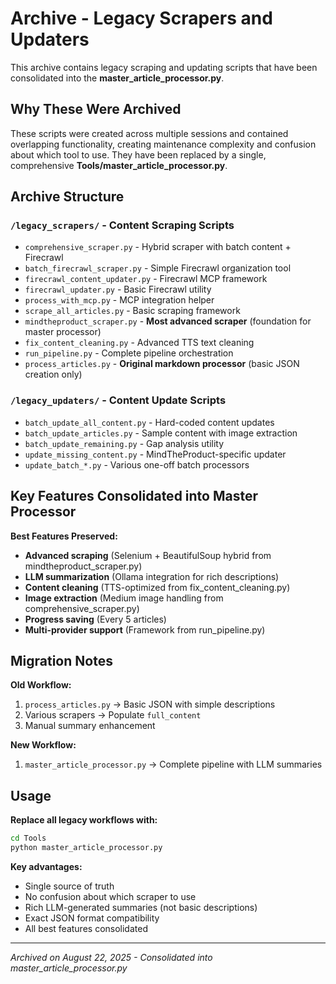 # Archive - Legacy Scrapers and Updaters

This archive contains legacy scraping and updating scripts that have been consolidated into the **master_article_processor.py**.

## Why These Were Archived

These scripts were created across multiple sessions and contained overlapping functionality, creating maintenance complexity and confusion about which tool to use. They have been replaced by a single, comprehensive **Tools/master_article_processor.py**.

## Archive Structure

### `/legacy_scrapers/` - Content Scraping Scripts
- `comprehensive_scraper.py` - Hybrid scraper with batch content + Firecrawl
- `batch_firecrawl_scraper.py` - Simple Firecrawl organization tool  
- `firecrawl_content_updater.py` - Firecrawl MCP framework
- `firecrawl_updater.py` - Basic Firecrawl utility
- `process_with_mcp.py` - MCP integration helper
- `scrape_all_articles.py` - Basic scraping framework
- `mindtheproduct_scraper.py` - **Most advanced scraper** (foundation for master processor)
- `fix_content_cleaning.py` - Advanced TTS text cleaning
- `run_pipeline.py` - Complete pipeline orchestration
- `process_articles.py` - **Original markdown processor** (basic JSON creation only)

### `/legacy_updaters/` - Content Update Scripts  
- `batch_update_all_content.py` - Hard-coded content updates
- `batch_update_articles.py` - Sample content with image extraction
- `batch_update_remaining.py` - Gap analysis utility
- `update_missing_content.py` - MindTheProduct-specific updater
- `update_batch_*.py` - Various one-off batch processors

## Key Features Consolidated into Master Processor

**Best Features Preserved:**
- **Advanced scraping** (Selenium + BeautifulSoup hybrid from mindtheproduct_scraper.py)
- **LLM summarization** (Ollama integration for rich descriptions)
- **Content cleaning** (TTS-optimized from fix_content_cleaning.py)
- **Image extraction** (Medium image handling from comprehensive_scraper.py)
- **Progress saving** (Every 5 articles)
- **Multi-provider support** (Framework from run_pipeline.py)

## Migration Notes

**Old Workflow:**
1. `process_articles.py` → Basic JSON with simple descriptions
2. Various scrapers → Populate `full_content` 
3. Manual summary enhancement

**New Workflow:**
1. `master_article_processor.py` → Complete pipeline with LLM summaries

## Usage

**Replace all legacy workflows with:**
```bash
cd Tools
python master_article_processor.py
```

**Key advantages:**
- Single source of truth
- No confusion about which scraper to use
- Rich LLM-generated summaries (not basic descriptions)
- Exact JSON format compatibility
- All best features consolidated

---
*Archived on August 22, 2025 - Consolidated into master_article_processor.py*